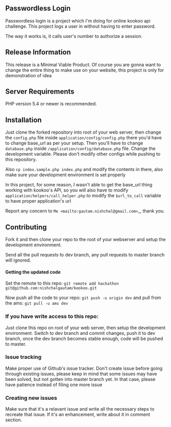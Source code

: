 ## Passwordless Login

Passwordless login is a project which I'm doing for online kookoo api challenge. This project logs a user in without having to enter password.

The way it works is, it calls user's number to authorize a session.

## Release Information


This release is a Minimal Viable Product. Of course you are gonna want to change the entire thing to make use on your website, this project is only for demonstration of idea


## Server Requirements

PHP version 5.4 or newer is recommended.


## Installation

Just clone the forked repository into root of your web server, then change the ```config.php``` file inside ```application/config/config.php``` there you'd have to change base_url as per your setup. Then you'll have to change ```database.php``` inside ```/application/config/database.php``` file. Change the development variable. Please don't modify other configs while pushing to this repository.

Also ```cp index.sample.php index.php``` and modify the contents in there, also make sure your development environment is set properly

In this project, for some reason, I wasn't able to get the base_url thing working with kookoo's API, so you will also have to modify ```application/helpers/call_helper.php``` to modify the ```$url_to_call``` variable to have proper application's url

Report any concern to `Me <mailto:gautam.nishchal@gmail.com>`_, thank you.

## Contributing


Fork it and then clone your repo to the root of your webserver and setup the development environment.

Send all the pull requests to dev branch, any pull requests to master branch will ignored.

#### Getting the updated code
Set the remote to this repo: ```git remote add hackathon git@github.com:nishchalgautam/kookoo.git```

Now push all the code to your repo: ```git push -u origin dev``` and pull from the ams: ```git pull -u ams dev```

### If you have write access to this repo:

Just clone this repo on root of your web server, then setup the development environment. Switch to dev branch and commit changes, push it to dev branch, once the dev branch becomes stable enough, code will be pushed to master.

### Issue tracking
Make proper use of Github's issue tracker. Don't create issue before going through existing issues, please keep in mind that some issues may have been solved, but not gotten into master branch yet. In that case, please have patience instead of filing one more issue

### Creating new issues
Make sure that it's a relavant issue and write all the necessary steps to recreate that issue. If it's an enhancement, write about it in comment section.